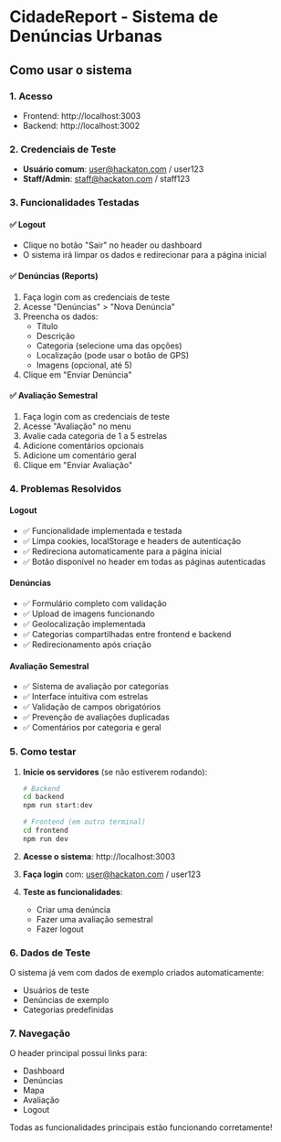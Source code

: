 # CidadeReport - Sistema de Denúncias Urbanas

## Como usar o sistema

### 1. Acesso

- Frontend: http://localhost:3003
- Backend: http://localhost:3002

### 2. Credenciais de Teste

- **Usuário comum**: user@hackaton.com / user123
- **Staff/Admin**: staff@hackaton.com / staff123

### 3. Funcionalidades Testadas

#### ✅ Logout

- Clique no botão "Sair" no header ou dashboard
- O sistema irá limpar os dados e redirecionar para a página inicial

#### ✅ Denúncias (Reports)

1. Faça login com as credenciais de teste
2. Acesse "Denúncias" > "Nova Denúncia"
3. Preencha os dados:
   - Título
   - Descrição
   - Categoria (selecione uma das opções)
   - Localização (pode usar o botão de GPS)
   - Imagens (opcional, até 5)
4. Clique em "Enviar Denúncia"

#### ✅ Avaliação Semestral

1. Faça login com as credenciais de teste
2. Acesse "Avaliação" no menu
3. Avalie cada categoria de 1 a 5 estrelas
4. Adicione comentários opcionais
5. Adicione um comentário geral
6. Clique em "Enviar Avaliação"

### 4. Problemas Resolvidos

#### Logout

- ✅ Funcionalidade implementada e testada
- ✅ Limpa cookies, localStorage e headers de autenticação
- ✅ Redireciona automaticamente para a página inicial
- ✅ Botão disponível no header em todas as páginas autenticadas

#### Denúncias

- ✅ Formulário completo com validação
- ✅ Upload de imagens funcionando
- ✅ Geolocalização implementada
- ✅ Categorias compartilhadas entre frontend e backend
- ✅ Redirecionamento após criação

#### Avaliação Semestral

- ✅ Sistema de avaliação por categorias
- ✅ Interface intuitiva com estrelas
- ✅ Validação de campos obrigatórios
- ✅ Prevenção de avaliações duplicadas
- ✅ Comentários por categoria e geral

### 5. Como testar

1. **Inicie os servidores** (se não estiverem rodando):

   ```bash
   # Backend
   cd backend
   npm run start:dev

   # Frontend (em outro terminal)
   cd frontend
   npm run dev
   ```

2. **Acesse o sistema**: http://localhost:3003

3. **Faça login** com: user@hackaton.com / user123

4. **Teste as funcionalidades**:
   - Criar uma denúncia
   - Fazer uma avaliação semestral
   - Fazer logout

### 6. Dados de Teste

O sistema já vem com dados de exemplo criados automaticamente:

- Usuários de teste
- Denúncias de exemplo
- Categorias predefinidas

### 7. Navegação

O header principal possui links para:

- Dashboard
- Denúncias
- Mapa
- Avaliação
- Logout

Todas as funcionalidades principais estão funcionando corretamente!
